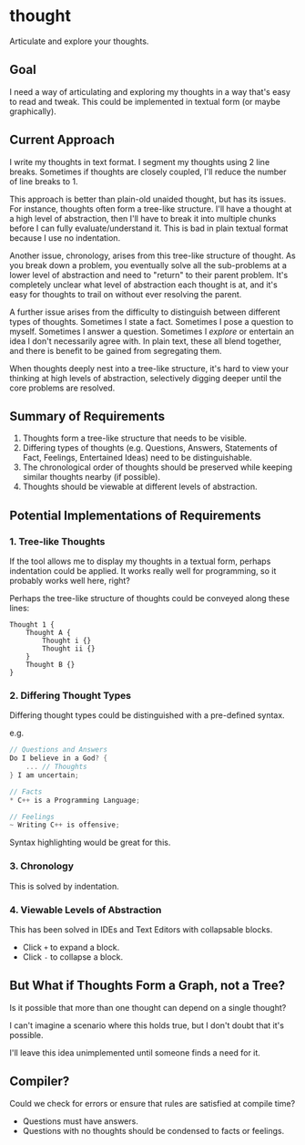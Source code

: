 # thought

Articulate and explore your thoughts.

## Goal
I need a way of articulating and exploring my thoughts in a way that's easy to read and tweak. This could be implemented in textual form (or maybe graphically).

## Current Approach
I write my thoughts in text format. I segment my thoughts using 2 line breaks. Sometimes if thoughts are closely coupled, I'll reduce the number of line breaks to 1.

This approach is better than plain-old unaided thought, but has its issues. For instance, thoughts often form a tree-like structure. I'll have a thought at a high level of abstraction, then I'll have to break it into multiple chunks before I can fully evaluate/understand it. This is bad in plain textual format because I use no indentation.

Another issue, chronology, arises from this tree-like structure of thought. As you break down a problem, you eventually solve all the sub-problems at a lower level of abstraction and need to "return" to their parent problem. It's completely unclear what level of abstraction each thought is at, and it's easy for thoughts to trail on without ever resolving the parent.

A further issue arises from the difficulty to distinguish between different types of thoughts. Sometimes I state a fact. Sometimes I pose a question to myself. Sometimes I answer a question. Sometimes I _explore_ or entertain an idea I don't necessarily agree with. In plain text, these all blend together, and there is benefit to be gained from segregating them.

When thoughts deeply nest into a tree-like structure, it's hard to view your thinking at high levels of abstraction, selectively digging deeper until the core problems are resolved.

## Summary of Requirements

1. Thoughts form a tree-like structure that needs to be visible.
2. Differing types of thoughts (e.g. Questions, Answers, Statements of Fact, Feelings, Entertained Ideas) need to be distinguishable.
3. The chronological order of thoughts should be preserved while keeping similar thoughts nearby (if possible).
4. Thoughts should be viewable at different levels of abstraction.

## Potential Implementations of Requirements

### 1. Tree-like Thoughts

If the tool allows me to display my thoughts in a textual form, perhaps indentation could be applied. It works really well for programming, so it probably works well here, right?

Perhaps the tree-like structure of thoughts could be conveyed along these lines:

```
Thought 1 {
    Thought A {
        Thought i {}
        Thought ii {}
    }
    Thought B {}
}
```

### 2. Differing Thought Types

Differing thought types could be distinguished with a pre-defined syntax.

e.g.
```c
// Questions and Answers
Do I believe in a God? {
    ... // Thoughts
} I am uncertain;

// Facts
* C++ is a Programming Language;

// Feelings
~ Writing C++ is offensive;
```

Syntax highlighting would be great for this.

### 3. Chronology

This is solved by indentation.

### 4. Viewable Levels of Abstraction

This has been solved in IDEs and Text Editors with collapsable blocks.

* Click `+` to expand a block.
* Click `-` to collapse a block.

## But What if Thoughts Form a Graph, not a Tree?

Is it possible that more than one thought can depend on a single thought?

I can't imagine a scenario where this holds true, but I don't doubt that it's possible.

I'll leave this idea unimplemented until someone finds a need for it.

## Compiler?

Could we check for errors or ensure that rules are satisfied at compile time?

* Questions must have answers.
* Questions with no thoughts should be condensed to facts or feelings.
